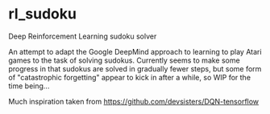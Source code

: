 # rl_sudoku
Deep Reinforcement Learning sudoku solver

An attempt to adapt the Google DeepMind approach to learning to play Atari games to the task of solving sudokus. Currently seems to make some progress in that sudokus are solved in gradually fewer steps, but some form of "catastrophic forgetting" appear to kick in after a while, so WIP for the time being...

Much inspiration taken from https://github.com/devsisters/DQN-tensorflow
